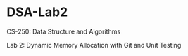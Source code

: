 # DSA-Lab2
CS-250: Data Structure and Algorithms

Lab 2: Dynamic Memory Allocation with Git and Unit Testing

